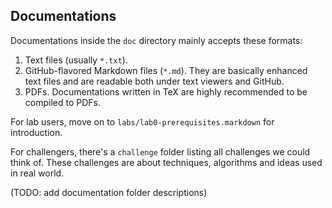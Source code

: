 ## Documentations

Documentations inside the `doc` directory mainly accepts these formats:

1. Text files (usually `*.txt`).
2. GitHub-flavored Markdown files (`*.md`).  They are basically enhanced text
files and are readable both under text viewers and GitHub.
3. PDFs.  Documentations written in TeX are highly recommended to be compiled
to PDFs.

For lab users, move on to `labs/lab0-prerequisites.markdown` for introduction.

For challengers, there's a `challenge` folder listing all challenges we could
think of.  These challenges are about techniques, algorithms and ideas used
in real world.

(TODO: add documentation folder descriptions)
